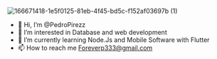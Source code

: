

![166671418-1e5f0125-81eb-4f45-bd5c-f152af03697b (1)](https://github.com/PedroPirezz/PedroPirezz/assets/128382413/6254515e-f94d-40a1-9ec9-2398ebee2383)
- 👋 Hi, I’m @PedroPirezz
- 👀 I’m interested in Database and web development
- 🌱 I’m currently learning Node.Js and Mobile Software with Flutter
- 📫 How to reach me Foreverp333@gmail.com

<!---
PedroPirezz/PedroPirezz is a ✨ special ✨ repository because its `README.md` (this file) appears on your GitHub profile.
You can click the Preview link to take a look at your changes.
--->
